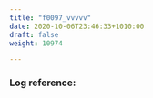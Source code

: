 ```yaml
---
title: "f0097_vvvvv"
date: 2020-10-06T23:46:33+1010:00
draft: false
weight: 10974

---
```


### Log reference: <no value>

```
